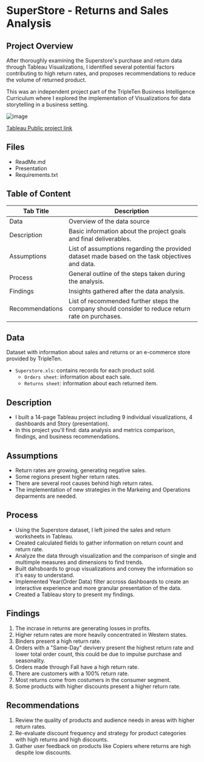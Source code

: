 # SuperStore - Returns and Sales Analysis

## Project Overview
After thoroughly examining the Superstore's purchase and return data through Tableau Visualizations, I identified several potential factors contributing to high return rates, and proposes recommendations to reduce the volume of returned product. 

This was an independent project part of the TripleTen Business Intelligence Curriculum where I explored the implementation of Visualizations for data storytelling in a business setting.

![image](https://github.com/user-attachments/assets/f370ea58-6393-46d7-8aa8-25e886c21bdc)

<a href='https://public.tableau.com/views/Project5-Productreturnanalysis/Story1?:language=en-US&publish=yes&:sid=&:redirect=auth&:display_count=n&:origin=viz_share_link' target=_blank><u>Tableau Public project link </u></a>

## Files  
- ReadMe.md
- Presentation
- Requirements.txt 

## Table of Content
| Tab Title| Description | 
| -------- | ------------|
| Data | Overview of the data source |
| Description | Basic information about the project goals and final deliverables. |
| Assumptions | List of assumptions regarding the provided dataset made based on the task objectives and data. |
| Process | General outline of the steps taken during the analysis. |
| Findings | Insights gathered after the data analysis. |
| Recommendations | List of recommended further steps the company should consider to reduce return rate on purchases. |

## Data
Dataset with information about sales and returns or an e-commerce store provided by TripleTen. 
* `Superstore.xls`: contains records for each product sold. 
    * `Orders sheet`: information about each sale. 
    * `Returns sheet`: information about each returned item. 


## Description
* I built a 14-page Tableau project including 9 individual visualizations, 4 dashboards and Story (presentation).
* In this project you'll find: data analysis and metrics comparison, findings, and business recommendations. 

## Assumptions
- Return rates are growing, generating negative sales.
- Some regions present higher return rates. 
- There are several root causes behind high return rates.
- The implementation of new strategies in the Markeing and Operations deparments are needed.

## Process
- Using the Superstore dataset, I left joined the sales and return worksheets in Tableau. 
- Created calculated fields to gather information on return count and return rate. 
- Analyze the data through visualization and the comparison of single and multimple measures and dimensions to find trends. 
- Built dahsboards to group visualizations and convey the information so it's easy to understand. 
- Implemented Year(Order Data) filter accross dashboards to create an interactive experience and more granular presentation of the data. 
- Created a Tableau story to present my findings. 

## Findings 
1. The incrase in returns are generating losses in profits. 
2. Higher return rates are more heavily concentrated in Western states. 
3. Binders present a high return rate. 
4. Orders with a "Same-Day" devivery present the highest return rate and lower total order count, this could be due to impulse purchase and seasonality. 
5. Orders made through Fall have a high return rate. 
6. There are customers with a 100% return rate. 
7. Most returns come from costumers in the consumer segment.
8. Some products with higher discounts present a higher return rate. 

## Recommendations
1. Review the quality of products and audience needs in areas with higher return rates. 
2. Re-evaluate discount frequency and strategy for product categories with high returns and high discounts. 
3. Gather user feedback on products like Copiers where returns are high despite low discounts. 

